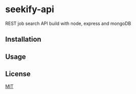 
# seekify-api

REST job search API build with node, express and mongoDB

## Installation

## Usage

## License

[MIT](https://choosealicense.com/licenses/mit/)

